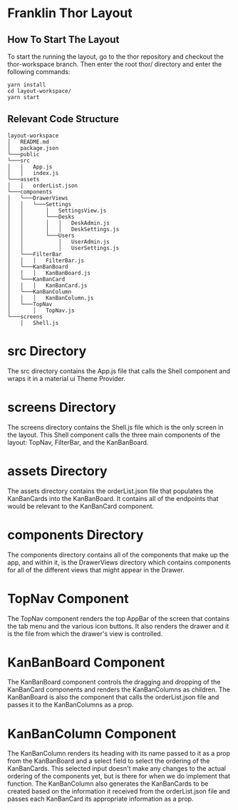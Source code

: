 # Franklin Thor Layout

## How To Start The Layout

To start the running the layout, go to the thor repository and checkout the thor-workspace branch. Then enter the root thor/ directory and enter the following commands:
```
yarn install
cd layout-workspace/
yarn start
```
## Relevant Code Structure

```
layout-workspace
│   README.md
│   package.json 
└───public 
└───src
│   │   App.js
│   │   index.js
└───assets
│   │   orderList.json
└───components
│   └───DrawerViews
│   │   └───Settings
│   │       │   SettingsView.js
│   │       └───Desks
│   │       │   │   DeskAdmin.js
│   │       │   │   DeskSettings.js
│   │       └───Users
│   │           │   UserAdmin.js
│   │           │   UserSettings.js
│   └───FilterBar
│   │   │   FilterBar.js
│   └───KanBanBoard
│   │   │   KanBanBoard.js
│   └───KanBanCard
│   │   │   KanBanCard.js
│   └───KanBanColumn
│   │   │   KanBanColumn.js
│   └───TopNav
│       │   TopNav.js
└───screens
    │   Shell.js
```
# src Directory
The src directory contains the App.js file that calls the Shell component and wraps it in a material ui Theme Provider.

# screens Directory
The screens directory contains the Shell.js file which is the only screen in the layout. This Shell component calls the three main components of the layout: TopNav, FilterBar, and the KanBanBoard.

# assets Directory
The assets directory contains the orderList.json file that populates the KanBanCards into the KanBanBoard. It contains all of the endpoints that would be relevant to the KanBanCard component.

# components Directory
The components directory contains all of the components that make up the app, and within it, is the DrawerViews directory which contains components for all of the different views that might appear in the Drawer.

# TopNav Component
The TopNav component renders the top AppBar of the screen that contains the tab menu and the various icon buttons. It also renders the drawer and it is the file from which the drawer's view is controlled.

# KanBanBoard Component
The KanBanBoard component controls the dragging and dropping of the KanBanCard components and renders the KanBanColumns as children. The KanBanBoard is also the component that calls the orderList.json file and passes it to the KanBanColumns as a prop.

# KanBanColumn Component
The KanBanColumn renders its heading with its name passed to it as a prop from the KanBanBoard and a select field to select the ordering of the KanBanCards. This selected input doesn't make any changes to the actual ordering of the components yet, but is there for when we do implement that function. The KanBanColumn also generates the KanBanCards to be created based on the information it received from the orderList.json file and passes each KanBanCard its appropriate information as a prop.
